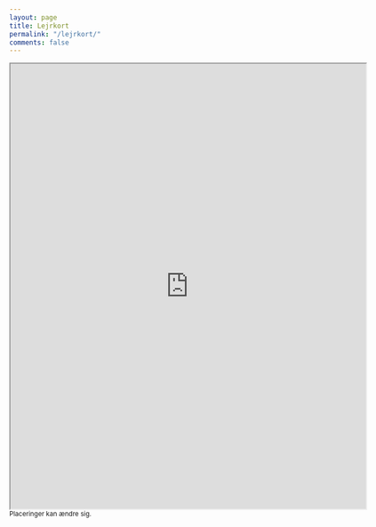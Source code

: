 ```yaml
---
layout: page
title: Lejrkort
permalink: "/lejrkort/"
comments: false
---
```


<iframe src="https://www.google.com/maps/d/u/0/embed?mid=1w-X6uqE7NG6hCmb9ZvkTVT710prkbxU&ehbc=2E312F&noprof=1" width="640" height="800"></iframe>
<small>
Placeringer kan ændre sig.
</small>